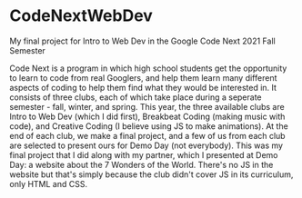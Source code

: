 # CodeNextWebDev
My final project for Intro to Web Dev in the Google Code Next 2021 Fall Semester

Code Next is a program in which high school students get the opportunity to learn to code from real Googlers, and help them learn many different aspects of coding to help them 
find what they would be interested in. It consists of three clubs, each of which take place during a seperate semester - fall, winter, and spring. This year, the three available
clubs are Intro to Web Dev (which I did first), Breakbeat Coding (making music with code), and Creative Coding (I believe using JS to make animations). At the end of each
club, we make a final project, and a few of us from each club are selected to present ours for Demo Day (not everybody). This was my final project that I did along with my
partner, which I presented at Demo Day: a website about the 7 Wonders of the World. There's no JS in the website but that's simply because the club didn't cover JS in its
curriculum, only HTML and CSS.
